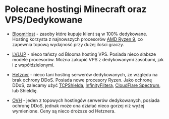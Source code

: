 # Polecane hostingi Minecraft oraz VPS/Dedykowane

- [BloomHost](https://bloom.host) - zasoby które kupuje klient są w 100% dedykowane. Hosting korzysta z najnowszych procesorów [AMD Ryzen 9](https://www.amd.com/pl/partner/why-customers-are-buying-ryzen), co zapewnia topową wydajność przy dużej ilości graczy.

- [LVLUP](https://lvlup.pro) - nieco tańszy od Blooma hosting VPS. Posiada nieco słabsze modele procesorów. Można zakupić VPS z dedykowanymi zasobami, jak i z współdzielonymi.

- [Hetzner](https://hetzner.com) - nieco tani hosting serwerów dedykowanych, ze względu na brak ochrony DDoS. Posiada nowe procesory Ryzen. Jako ochronę DDoS, zalecamy użyć [TCPShielda](https://tcpshield.com), [InfinityFiltera](https://www.infinity-filter.com/en), [CloudFlare Spectrum](https://www.cloudflare.com/products/cloudflare-spectrum/minecraft/), lub Shieldię.

- [OVH](https://ovh.com) - jeden z topowych hostingów serwerów dedykowanych, posiada ochronę DDoS, jednak może ona działać nieco gorzej niż wyżej wymienione. Ceny są nieco droższe od Hetznera.
